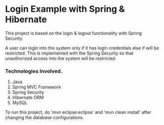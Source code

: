 # Login Example with Spring & Hibernate

This project is based on the login & logout functionality with Spring Security.

A user can login into the system only if it has login credentials else if will be restricted. This is implemented with the Spring Security so that unauthorized access into the system will be restricted.

### Technologies Involved.

1. Java
2. Spring MVC Framework
3. Spring Security
4. Hibernate ORM
5. MySQL

To run this project, do 'mvn eclipse:eclipse' and 'mvn clean install' after changing the database configurations.
